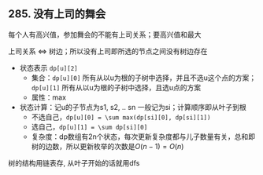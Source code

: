 ## 285. 没有上司的舞会

每个人有高兴值，参加舞会的不能有上司关系；要高兴值和最大

上司关系 <=> 树边；所以没有上司即所选的节点之间没有树边存在

- 状态表示 `dp[u][2] `
  - 集合：`dp[u][0]` 所有从以u为根的子树中选择，并且不选u这个点的方案；`dp[u][1]` 所有从以u为根的子树中选择，且选u点的方案
  - 属性：max
- 状态计算：记u的子节点为s1, s2, .. sn 一般记为si；计算顺序即从叶子到根
  - 不选自己，`dp[u][0] = \sum max(dp[si][0], dp[si][1])`
  - 选自己，`dp[u][1] = \sum dp[si][0]`
  - 复杂度：dp数组有2n个状态，每次更新复杂度都与儿子数量有关，总和即树的边数，所以更新枚举的次数是$O(n-1)=O(n)$ 

树的结构用链表存, 从叶子开始的话就用dfs

